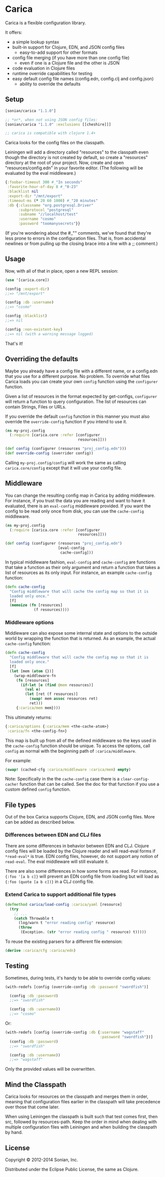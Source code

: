 # Carica

Carica is a flexible configuration library.

It offers:
* a simple lookup syntax
* built-in support for Clojure, EDN, and JSON config files
  * easy-to-add support for other formats
* config file merging (if you have more than one config file)
  * even if one is a Clojure file and the other is JSON
* code evaluation in Clojure files
* runtime override capabilities for testing
* easy default config file names (config.edn, config.clj and config.json)
  * ability to override the defaults

## Setup

```clojure
[sonian/carica "1.1.0"]

;; *or*, when not using JSON config files:
[sonian/carica "1.1.0" :exclusions [[cheshire]]]

;; carica is compatible with clojure 1.4+
```

Carica looks for the config files on the classpath.

Leiningen will add a directory called "resources" to the classpath even 
though the directory is not created by default, so create a "resources" 
directory at the root of your project. Now, create and open "resources/config.edn" 
in your favorite editor.  (The following will be evaluated by the eval middleware.)

```clojure
{:foobar-timeout 300 #_"In seconds"
 :favorite-hour-of-day 8 #_"0-23"
 :blacklist nil
 :export-dir "/mnt/export"
 :timeout-ms (* 20 60 1000) #_"20 minutes"
 :db {:classname "org.postgresql.Driver"
      :subprotocol "postgresql"
      :subname "//localhost/test"
      :username "cosmo"
      :password "toomanysecrets"}}
```

(If you're wondering about the #_"" comments, we've found that they're
less prone to errors in the configuration files. That is, from
accidental newlines or from pulling up the closing brace into a line
with a ;; comment.)

## Usage

Now, with all of that in place, open a new REPL session:

```clojure
(use '[carica.core])

(config :export-dir)
;;=> "/mnt/export"

(config :db :username)
;;=> "cosmo"

(config :blacklist)
;;=> nil

(config :non-existent-key)
;;=> nil (with a warning message logged)
```

That's it!

## Overriding the defaults

Maybe you already have a config file with a different name, or a
config.edn that you use for a different purpose. No problem. To
override what files Carica loads you can create your own `config`
function using the `configurer` function.

Given a list of resources in the format expected by get-configs,
`configurer` will return a function to query configuration.
The list of resources can contain Strings, Files or URLs.

If you override the default `config` function in this manner you must
also override the `override-config` function if you intend to use it.

```clojure
(ns my-proj.config
  (:require [carica.core :refer [configurer
                                 resources]]))

(def config (configurer (resources "proj_config.edn")))
(def override-config (overrider config))
```

Calling `my-proj.config/config` will work the same as calling
`carica.core/config` except that it will use your config file.

## Middleware

You can change the resulting config map in Carica by adding
middleware.  For instance, if you trust the data you are reading and
want to have it evaluated, there is an `eval-config` middleware
provided.  If you want the config to be read only once from disk, you
can use the `cache-config` middleware.

```clojure
(ns my-proj.config
  (:require [carica.core :refer [configurer
                                 resources]]))

(def config (configurer (resources "proj_config.edn")
                        [eval-config
                         cache-config]))
```

In typical middleware fashion, `eval-config` and `cache-config` are
functions that take a function as their only argument and return a
function that takes a list of resources as its only input.  For
instance, an example `cache-config` function:

```clojure
(defn cache-config
  "Config middleware that will cache the config map so that it is
  loaded only once."
  [f]
  (memoize (fn [resources]
             (f resources))))
```

### Middleware options

Middleware can also expose some internal state and options to the
outside world by wrapping the function that is returned.  As an
example, the actual `cache-config` function:

```clojure
(defn cache-config
  "Config middleware that will cache the config map so that it is
  loaded only once."
  [f]
  (let [mem (atom {})]
    (wrap-middleware-fn
     (fn [resources]
       (if-let [e (find @mem resources)]
         (val e)
         (let [ret (f resources)]
           (swap! mem assoc resources ret)
           ret)))
     {:carica/mem mem})))
```

This ultimately returns:

```clojure
{:carica/options {:carica/mem <the-cache-atom>}
 :carica/fn <the-config-fn>}
```

This map is built up from all of the defined middleware so the keys
used in the `cache-config` function should be unique.  To access
the options, call `config` as normal with the beginning path of
`:carica/middleware`.

For example:

```clojure
(swap! (cached-cfg :carica/middleware :carica/mem) empty)
```

Note: Specifically in the the `cache-config` case there is a
`clear-config-cache!` function that can be called.  See the doc
for that function if you use a custom defined `config` function.

## File types

Out of the box Carica supports Clojure, EDN, and JSON config files.
More can be added as described below.

### Differences between EDN and CLJ files

There are some differences in behavior between EDN and CLJ.  Clojure
config files will be loaded by the Clojure reader and will read-eval
forms if `*read-eval*` is true.  EDN config files, however, do not
support any notion of `read-eval`.  The eval middleware will still
evaluate it.

There are also some differences in how some forms are read.  For
instance, `{:foo '[a b c]}` will prevent an EDN config file from
loading but will load as `{:foo (quote [a b c])}` in a CLJ config
file.

### Extend Carica to support additional file types

```clojure
(defmethod carica/load-config :carica/yaml [resource]
  (try
    ;; ... 
    (catch Throwable t
      (log/warn t "error reading config" resource)
      (throw
       (Exception. (str "error reading config " resource) t)))))
```

To reuse the existing parsers for a different file extension:

```clojure
(derive :carica/cfg :carica/edn)
```

## Testing

Sometimes, during tests, it's handy to be able to override config
values:

```clojure
(with-redefs [config (override-config :db :password "swordfish")]

  (config :db :password)
  ;;=> "swordfish"

  (config :db :username))
  ;;=> "cosmo"
```

Or: 

```clojure
(with-redefs [config (override-config :db {:username "wagstaff"
                                           :password "swordfish"})]
  (config :db :password)
  ;;=> "swordfish"

  (config :db :username))
  ;;=> "wagstaff"
```

Only the provided values will be overwritten.

## Mind the Classpath

Carica looks for resources on the classpath and merges them in order,
meaning that configuration files earlier in the classpath will take
precedence over those that come later.

When using Leiningen the classpath is built such that test comes
first, then src, followed by resources-path. Keep the order in mind
when dealing with multiple configuration files with Leiningen and when
building the classpath by hand.

## License

Copyright © 2012-2014 Sonian, Inc.

Distributed under the Eclipse Public License, the same as Clojure.
